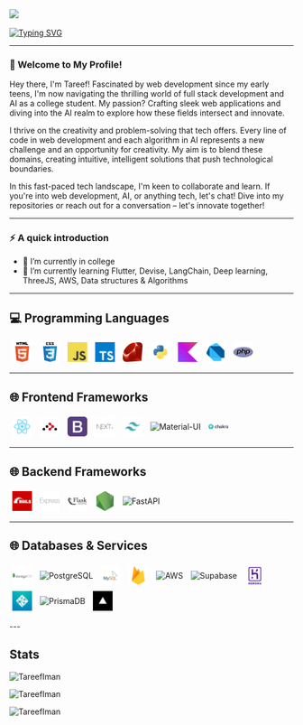 
<!--
**TareefIman/TareefIman** is a ✨ _special_ ✨ repository because its `README.md` (this file) appears on your GitHub profile.
Here are some ideas to get you started:

- 🔭 I’m currently working on ...
- 🌱 I’m currently learning ...
- 👯 I’m looking to collaborate on ...
- 🤔 I’m looking for help with ...
- 💬 Ask me about ...
- 📫 How to reach me: ...
- 😄 Pronouns: ...
- ⚡ Fun fact: ...
-->
<img src="https://github.com/TareefIman/TareefIman/blob/36ec3406d88e1b3d8339f3cd6da0e94aa2524df0/assets/croppedloading.gif" style="max-width: 100%">

<a href="https://git.io/typing-svg"><img src="https://readme-typing-svg.demolab.com?font=Fira+Code&size=24&duration=700&pause=4000&color=82AAFF&background=001B33&center=true&vCenter=true&width=453&lines=%22Hello+world%2C+I'm+Tareef!+%F0%9F%9A%80%22" alt="Typing SVG" /></a>

---

### 🌟 Welcome to My Profile!
Hey there, I'm Tareef! Fascinated by web development since my early teens, I'm now navigating the thrilling world of full stack development and AI as a college student. My passion? Crafting sleek web applications and diving into the AI realm to explore how these fields intersect and innovate.

I thrive on the creativity and problem-solving that tech offers. Every line of code in web development and each algorithm in AI represents a new challenge and an opportunity for creativity. My aim is to blend these domains, creating intuitive, intelligent solutions that push technological boundaries.

In this fast-paced tech landscape, I'm keen to collaborate and learn. If you're into web development, AI, or anything tech, let's chat! Dive into my repositories or reach out for a conversation – let's innovate together!


---

### ⚡️ A quick introduction
- 🔭 I’m currently in college
- 📖 I’m currently learning Flutter, Devise, LangChain, Deep learning, ThreeJS, AWS, Data structures & Algorithms


---

## 💻 Programming Languages
<p float="left">
  <img style="padding:5px;" align="center" alt="HTML" width="35px" src="https://raw.githubusercontent.com/github/explore/80688e429a7d4ef2fca1e82350fe8e3517d3494d/topics/html/html.png"/>
  <img style="padding:5px;" align="center" alt="CSS" width="35px" src="https://raw.githubusercontent.com/github/explore/80688e429a7d4ef2fca1e82350fe8e3517d3494d/topics/css/css.png"/>
  <img style="padding:5px;" align="center" alt="JavaScript" width="35px" src="https://raw.githubusercontent.com/github/explore/80688e429a7d4ef2fca1e82350fe8e3517d3494d/topics/javascript/javascript.png"/>
  <img style="padding:5px;" align="center" alt="Typescript" width="35px" src="https://raw.githubusercontent.com/github/explore/80688e429a7d4ef2fca1e82350fe8e3517d3494d/topics/typescript/typescript.png"/>
  <img style="padding:5px;" align="center" alt="Ruby" width="35px" src="https://raw.githubusercontent.com/github/explore/80688e429a7d4ef2fca1e82350fe8e3517d3494d/topics/ruby/ruby.png"/>
  <img style="padding:5px;" align="center" alt="Python" width="35px" src="https://raw.githubusercontent.com/github/explore/80688e429a7d4ef2fca1e82350fe8e3517d3494d/topics/python/python.png"/>
  <img style="padding:5px;" align="center" alt="Kotlin" width="35px" src="https://raw.githubusercontent.com/github/explore/4479d2a2c854198cb00160f8593519c14dc3b905/topics/kotlin/kotlin.png"/>
  <img style="padding:5px;" align="center" alt="Dart" width="35px" src="https://raw.githubusercontent.com/github/explore/80688e429a7d4ef2fca1e82350fe8e3517d3494d/topics/dart/dart.png"/>
  <img style="padding:5px;" align="center" alt="PHP" width="35px" src="https://raw.githubusercontent.com/github/explore/ccc16358ac4530c6a69b1b80c7223cd2744dea83/topics/php/php.png"/>
</p>

---

## 🌐 Frontend Frameworks
<p float="left">
  <img style="padding:5px;" align="center" alt="React" width="35px" src="https://raw.githubusercontent.com/github/explore/80688e429a7d4ef2fca1e82350fe8e3517d3494d/topics/react/react.png"/>
  <img style="padding:5px;" align="center" alt="React-Router" width="35px" src="https://raw.githubusercontent.com/github/explore/4c04525afd9e6c11050259ebaa2e4a1c8b0a223d/topics/react-router/react-router.png"/>
  <img style="padding:5px;" align="center" alt="React-Bootstrap" width="35px" src="https://raw.githubusercontent.com/github/explore/80688e429a7d4ef2fca1e82350fe8e3517d3494d/topics/bootstrap/bootstrap.png"/>
  <img style="padding:5px;" align="center" alt="Next.js" width="35px" src="https://raw.githubusercontent.com/github/explore/28b02bbc9ad9f7a503c43775aebeb515dc2da5fc/topics/nextjs/nextjs.png"/>
  <img style="padding:5px;" align="center" alt="Tailwind CSS" width="35px" src="https://raw.githubusercontent.com/github/explore/261c2cda92d09ccad6f8b2dc91af32a2a5856989/topics/tailwind/tailwind.png"/>
  <img style="padding:5px;" align="center" alt="Material-UI" width="35px" src="https://avatars.githubusercontent.com/u/33663932?s=280&v=4"/>
  <img style="padding:5px;" align="center" alt="Chakra UI" width="35px" src="https://raw.githubusercontent.com/chakra-ui/chakra-ui/main/media/logo-colored@2x.png?raw=true"/>
</p>

<!-- Backend Frameworks -->
---

## 🌐 Backend Frameworks
<p float="left">
<img style="padding:5px;" align="center" alt="Ruby on Rails" width="35px" src="https://raw.githubusercontent.com/github/explore/80688e429a7d4ef2fca1e82350fe8e3517d3494d/topics/rails/rails.png"/>
<img style="padding:5px;" align="center" alt="Express.Js" width="35px" src="https://raw.githubusercontent.com/github/explore/80688e429a7d4ef2fca1e82350fe8e3517d3494d/topics/express/express.png"/>
<img style="padding:5px;" align="center" alt="Flask" width="35px" src="https://raw.githubusercontent.com/github/explore/80688e429a7d4ef2fca1e82350fe8e3517d3494d/topics/flask/flask.png"/>
<img style="padding:5px;" align="center" alt="Node.JS" width="35px" src="https://raw.githubusercontent.com/github/explore/80688e429a7d4ef2fca1e82350fe8e3517d3494d/topics/nodejs/nodejs.png"/>
<img style="padding:5px;" align="center" alt="FastAPI" width="35px" src="https://repository-images.githubusercontent.com/160919119/29516980-f308-11e9-9096-0836920fdae3"/>
</p>

---

<!-- Databases & Services -->
## 🌐 Databases & Services
<p float="left">
<img style="padding:5px;" align="center" alt="MongoDB" width="35px" src="https://raw.githubusercontent.com/github/explore/80688e429a7d4ef2fca1e82350fe8e3517d3494d/topics/mongodb/mongodb.png"/>
<img style="padding:5px;" align="center" alt="PostgreSQL" width="35px" src="https://repository-images.githubusercontent.com/518236698/17c5dd41-7e1a-4ea7-a05f-5213c30dfef2"/>
<img style="padding:5px;" align="center" alt="MySQL" width="35px" src="https://raw.githubusercontent.com/github/explore/80688e429a7d4ef2fca1e82350fe8e3517d3494d/topics/mysql/mysql.png"/>
<img style="padding:5px;" align="center" alt="Firebase" width="35px" src="https://raw.githubusercontent.com/github/explore/80688e429a7d4ef2fca1e82350fe8e3517d3494d/topics/firebase/firebase.png"/>
<img style="padding:5px;" align="center" alt="AWS" width="35px" src="https://repository-images.githubusercontent.com/356979740/b7a6f6f2-5693-4166-8406-94bdd0840ccb"/>
  <img style="padding:5px;" align="center" alt="Supabase" width="35px" src="https://user-images.githubusercontent.com/8291514/213727225-56186826-bee8-43b5-9b15-86e839d89393.png#gh-dark-mode-only"/>
  <img style="padding:5px;" align="center" alt="Heroku" width="35px" src="https://raw.githubusercontent.com/github/explore/cb661bc288627f05a5ac4187b00495fd8048c9fa/topics/heroku/heroku.png"/>
  <img style="padding:5px;" align="center" alt="Netlify" width="35px" src="https://raw.githubusercontent.com/github/explore/f23f0ddbe494d51a2a8543f46bbe3ede37e5c609/topics/netlify/netlify.png"/>
  <img style="padding:5px;" align="center" alt="PrismaDB" width="35px" src="https://cf-assets.www.cloudflare.com/slt3lc6tev37/4WJkWMYGkEpa05B0hyL88E/91dd67e91752d39d94b60cdcdfdc287d/prismalogo-freelogovectors.net_.png"/>
  <img style="padding:5px;" align="center" alt="Vercel" width="35px" src="https://raw.githubusercontent.com/github/explore/3c66f1237835e0b877190fbea528d0ebece7bccf/topics/vercel/vercel.png"/>
</p>
---

## Stats
<p float="left">
<p><img src="https://github-readme-stats.vercel.app/api?username=TareefIman&theme=nightowl&hide_border=false&include_all_commits=false&count_private=false" alt="TareefIman" /></p>
<p><img src="https://github-readme-streak-stats.herokuapp.com/?user=TareefIman&theme=nightowl&hide_border=false" alt="TareefIman" /></p>
<p><img src="https://github-readme-stats.vercel.app/api/top-langs/?username=TareefIman&theme=nightowl&hide_border=false&include_all_commits=false&count_private=false&layout=compact" alt="TareefIman" /></p>
</p>
